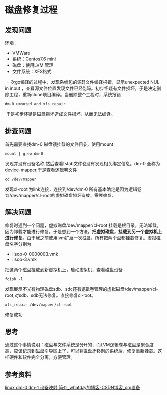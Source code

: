 # 磁盘修复过程

## 发现问题

环境：

+ VMWare  
+ 系统：Centos7.6 mini
+ 磁盘：使用LVM 管理
+ 文件系统：XFS格式

​		一次go编译的过程中，发现系统包的源码文件编译报错，显示unexpected NUL in input ，查看源文件位置发现文件已经乱码。初步怀疑有文件损坏，于是决定删除工程，重新clone项目编译。当删除整个工程时，系统报错

```
dm-0 umouted and xfs_repair
```

​		于是初步怀疑是磁盘损坏造成文件损坏，从而无法编译。

## 排查问题

首先需要查找dm-0 磁盘锁挂载的文件目录，使用mount

```shell
mount | grep dm-0
```

发现并没有设备名称,然后查看fstab文件也没有发现相关绑定信息。dm-0 全称为device-mapper,于是查看逻辑卷文件

```
cd /dev/mapper
```

发现cl-root 为link连接，连接到/dev/dm-0 所有基本确定是因为逻辑卷为/dev/mapper/cl-root的虚拟磁盘损坏造成，需要修复。

## 解决问题

修复时遇到一个问题，虚拟磁盘/dev/mapper/cl-root 挂载是根目录，无法卸载，因为卸载才能进行修复。于是想到一个方法，**把虚拟磁盘，挂载到另一个虚拟机上进行修复**。由于我之前使用lvm扩展一次磁盘，所有把两个盘都挂载修复。虚拟磁盘名字分别为

+ iisop-0-0000003.vmk
+ iisop-3.vmk

把这两个磁盘挂载到新虚拟机上，启动虚拟机，查看磁盘设备

```shell
fdisk -l
```

发现展示不光有物理磁盘sdb、sdc还有逻辑卷管理的虚拟磁盘/dev/mapper/cl-root,对sdb、sdb无法修复。直接修复cl-root。

```shell
xfs_repair /dev/mapper/cl-root
```

修复成功

## 思考

通过这个事情说明：磁盘与文件系统是分开的，而LVM逻辑卷与磁盘是聚合度高，应该记录到磁盘引导区上了，可以将磁盘迁移别的系统后，修复重新挂载。这样硬件和软件完全分离，方便管理。

## 参考资料

[linux dm-0 dm-1 设备映射 简介_whatday的博客-CSDN博客_dm设备](https://blog.csdn.net/whatday/article/details/106354092)


